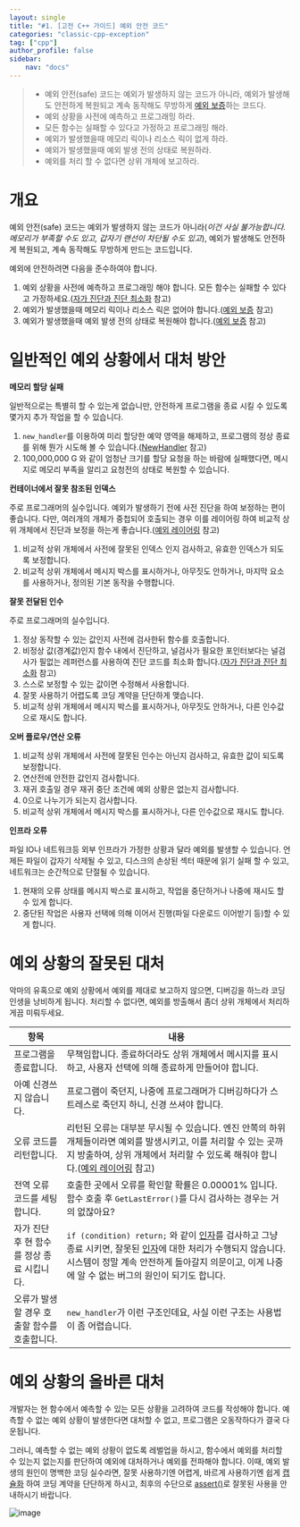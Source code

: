 ```yaml
---
layout: single
title: "#1. [고전 C++ 가이드] 예외 안전 코드"
categories: "classic-cpp-exception"
tag: ["cpp"]
author_profile: false
sidebar: 
    nav: "docs"
---
```


> * 예외 안전(safe) 코드는 예외가 발생하지 않는 코드가 아니라, 예외가 발생해도 안전하게 복원되고 계속 동작해도 무방하게 [예외 보증](https://tango1202.github.io/classic-cpp-exception/classic-cpp-exception-warranty/)하는 코드다.
> * 예외 상황을 사전에 예측하고 프로그래밍 하라.
> * 모든 함수는 실패할 수 있다고 가정하고 프로그래밍 해라.
> * 예외가 발생했을때 메모리 릭이나 리소스 릭이 없게 하라.
> * 예외가 발생했을때 예외 발생 전의 상태로 복원하라.
> * 예외를 처리 할 수 없다면 상위 개체에 보고하라.

# 개요

예외 안전(safe) 코드는 예외가 발생하지 않는 코드가 아니라(*이건 사실 불가능합니다. 메모리가 부족할 수도 있고, 갑자기 랜선이 차단될 수도 있고*), 예외가 발생해도 안전하게 복원되고, 계속 동작해도 무방하게 만드는 코드입니다.

예외에 안전하려면 다음을 준수하여야 합니다.

1. 예외 상황을 사전에 예측하고 프로그래밍 해야 합니다. 모든 함수는 실패할 수 있다고 가정하세요.([자가 진단과 진단 최소화](https://tango1202.github.io/classic-cpp-exception/classic-cpp-exception-diagonostics/) 참고)
2. 예외가 발생했을때 메모리 릭이나 리소스 릭은 없어야 합니다.([예외 보증](https://tango1202.github.io/classic-cpp-exception/classic-cpp-exception-warranty/) 참고)
3. 예외가 발생했을때 예외 발생 전의 상태로 복원해야 합니다.([예외 보증](https://tango1202.github.io/classic-cpp-exception/classic-cpp-exception-warranty/) 참고)

# 일반적인 예외 상황에서 대처 방안

**메모리 할당 실패**

일반적으로는 특별히 할 수 있는게 없습니만, 안전하게 프로그램을 종료 시킬 수 있도록 몇가지 추가 작업을 할 수 있습니다.

1. `new_handler`를 이용하여 미리 할당한 예약 영역을 해제하고, 프로그램의 정상 종료를 위해 뭔가 시도해 볼 수 있습니다.([NewHandler](https://tango1202.github.io/cpp-coding-pattern/cpp-coding-pattern-new_handler/) 참고)
2. 100,000,000 G 와 같이 엄청난 크기를 할당 요청을 하는 바람에 실패했다면, 메시지로 메모리 부족을 알리고 요청전의 상태로 복원할 수 있습니다.
   
**컨테이너에서 잘못 참조된 인덱스**

주로 프로그래머의 실수입니다. 예외가 발생하기 전에 사전 진단을 하여 보정하는 편이 좋습니다. 다만, 여러개의 개체가 중첩되어 호출되는 경우 이를 레이어링 하여 비교적 상위 개체에서 진단과 보정을 하는게 좋습니다.([예외 레이어링](https://tango1202.github.io/classic-cpp-exception/classic-cpp-exception-warranty/#%EC%98%88%EC%99%B8-%EB%A0%88%EC%9D%B4%EC%96%B4%EB%A7%81) 참고)


1. 비교적 상위 개체에서 사전에 잘못된 인덱스 인지 검사하고, 유효한 인덱스가 되도록 보정합니다.
2. 비교적 상위 개체에서 메시지 박스를 표시하거나, 아무짓도 안하거나, 마지막 요소를 사용하거나, 정의된 기본 동작을 수행합니다.
   
**잘못 전달된 인수**

주로 프로그래머의 실수입니다.

1. 정상 동작할 수 있는 값인지 사전에 검사한뒤 함수를 호출합니다.
2. 비정상 값(경계값)인지 함수 내에서 진단하고, 널검사가 필요한 포인터보다는 널검사가 필없는 레퍼런스를 사용하여 진단 코드를 최소화 합니다.([자가 진단과 진단 최소화](https://tango1202.github.io/classic-cpp-exception/classic-cpp-exception-diagonostics/) 참고)
3. 스스로 보정할 수 있는 값이면 수정해서 사용합니다.
4. 잘못 사용하기 어렵도록 코딩 계약을 단단하게 맺습니다.
5. 비교적 상위 개체에서 메시지 박스를 표시하거나, 아무짓도 안하거나, 다른 인수값으로 재시도 합니다.

**오버 플로우/연산 오류**

1. 비교적 상위 개체에서 사전에 잘못된 인수는 아닌지 검사하고, 유효한 값이 되도록 보정합니다.
2. 연산전에 안전한 값인지 검사합니다.
3. 재귀 호출일 경우 재귀 중단 조건에 예외 상황은 없는지 검사합니다.
4. 0으로 나누기가 되는지 검사합니다.
5. 비교적 상위 개체에서 메시지 박스를 표시하거나, 다른 인수값으로 재시도 합니다.

**인프라 오류**

파일 IO나 네트워크등 외부 인프라가 가정한 상황과 달라 예외를 발생할 수 있습니다. 언제든 파일이 갑자기 삭제될 수 있고, 디스크의 손상된 섹터 때문에 읽기 실패 할 수 있고, 네트워크는 순간적으로 단절될 수 있습니다.

1. 현재의 오류 상태를 메시지 박스로 표시하고, 작업을 중단하거나 나중에 재시도 할 수 있게 합니다. 
2. 중단된 작업은 사용자 선택에 의해 이어서 진행(파일 다운로드 이어받기 등)할 수 있게 합니다.

# 예외 상황의 잘못된 대처

악마의 유혹으로 예외 상황에서 예외를 제대로 보고하지 않으면, 디버깅을 하느라 코딩 인생을 낭비하게 됩니다.
처리할 수 없다면, 예외를 방출해서 좀더 상위 개체에서 처리하게끔 미뤄두세요. 

|항목|내용|
|--|--|
|프로그램을 종료합니다.|무책임합니다. 종료하더라도 상위 개체에서 메시지를 표시하고, 사용자 선택에 의해 종료하게 만들어야 합니다.|
|아예 신경쓰지 않습니다.|프로그램이 죽던지, 나중에 프로그래머가 디버깅하다가 스트레스로 죽던지 하니, 신경 쓰셔야 합니다.|
|오류 코드를 리턴합니다.|리턴된 오류는 대부분 무시될 수 있습니다. 엔진 안쪽의 하위 개체들이라면 예외를 발생시키고, 이를 처리할 수 있는 곳까지 방출하여, 상위 개체에서 처리할 수 있도록 해줘야 합니다.([예외 레이어링](https://tango1202.github.io/classic-cpp-exception/classic-cpp-exception-warranty/#%EC%98%88%EC%99%B8-%EB%A0%88%EC%9D%B4%EC%96%B4%EB%A7%81) 참고)|
|전역 오류 코드를 세팅합니다.|호출한 곳에서 오류를 확인할 확률은 0.00001% 입니다. 함수 호출 후 `GetLastError()`를 다시 검사하는 경우는 거의 없잖아요?|
|자가 진단 후 현 함수를 정상 종료 시킵니다.|`if (condition) return;` 와 같이 [인자](https://tango1202.github.io/classic-cpp-guide/classic-cpp-guide-function/#%EC%9D%B8%EC%9E%90%EB%A7%A4%EA%B0%9C%EB%B3%80%EC%88%98-parameter)를 검사하고 그냥 종료 시키면, 잘못된 [인자](https://tango1202.github.io/classic-cpp-guide/classic-cpp-guide-function/#%EC%9D%B8%EC%9E%90%EB%A7%A4%EA%B0%9C%EB%B3%80%EC%88%98-parameter)에 대한 처리가 수행되지 않습니다. 시스템이 정말 계속 안전하게 돌아갈지 의문이고, 이게 나중에 알 수 없는 버그의 원인이 되기도 합니다.|
|오류가 발생할 경우 호출할 함수를 호출합니다.|`new_handler`가 이런 구조인데요, 사실 이런 구조는 사용법이 좀 어렵습니다.|


# 예외 상황의 올바른 대처

개발자는 현 함수에서 예측할 수 있는 모든 상황을 고려하여 코드를 작성해야 합니다. 예측할 수 없는 예외 상황이 발생한다면 대처할 수 없고, 프로그램은 오동작하다가 결국 다운됩니다. 

그러니, 예측할 수 없는 예외 상황이 없도록 레벌업을 하시고, 함수에서 예외를 처리할 수 있는지 없는지를 판단하여 예외에 대처하거나 예외를 전파해야 합니다. 이때, 예외 발생의 원인이 명백한 코딩 실수라면, 잘못 사용하기엔 어렵게, 바르게 사용하기엔 쉽게 [캡슐화](https://tango1202.github.io/principle/principle-encapsulation/) 하여 코딩 계약을 단단하게 하시고, 최후의 수단으로 [assert()](https://tango1202.github.io/classic-cpp-exception/classic-cpp-exception-diagonostics/)로 잘못된 사용을 안내하시기 바랍니다.

![image](https://github.com/tango1202/tango1202.github.io/assets/133472501/fc331259-e119-499d-8b84-8a36e32b471f)

